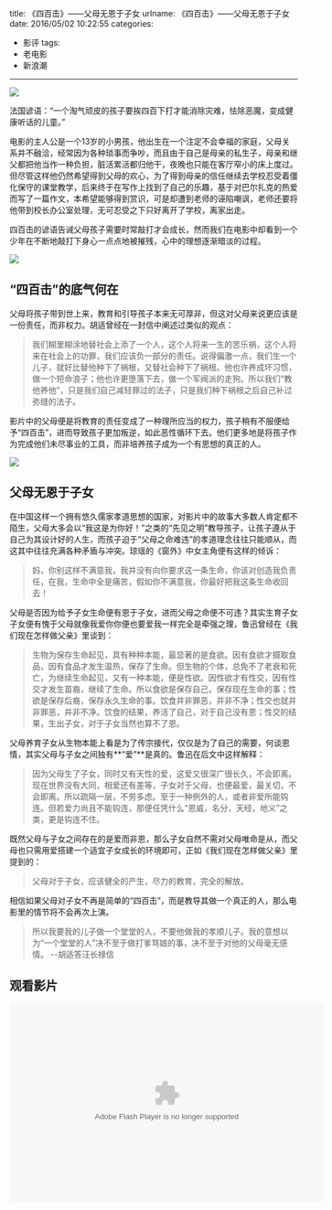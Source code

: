 title: 《四百击》——父母无恩于子女
urlname: 《四百击》——父母无恩于子女
date: 2016/05/02 10:22:55
categories:
- 影评
tags:
- 老电影
- 新浪潮

---
![](https://image.covertness.cn/sibaiji_p2191743027.jpg)

法国谚语：“一个淘气顽皮的孩子要挨四百下打才能消除灾难，怯除恶魔，变成健康听话的儿童。”
<!-- more -->

电影的主人公是一个13岁的小男孩，他出生在一个注定不会幸福的家庭，父母关系并不融洽，经常因为各种琐事而争吵，而且由于自己是母亲的私生子，母亲和继父都把他当作一种负担，脏活累活都归他干，夜晚也只能在客厅窄小的床上度过。但尽管这样他仍然希望得到父母的欢心，为了得到母亲的信任继续去学校忍受着僵化保守的课堂教学，后来终于在写作上找到了自己的乐趣，基于对巴尔扎克的热爱而写了一篇作文，本希望能够得到赏识，可是却遭到老师的诬陷嘲讽，老师还要将他带到校长办公室处理，无可忍受之下只好离开了学校，离家出走。

四百击的谚语告诫父母孩子需要时常敲打才会成长，然而我们在电影中却看到一个少年在不断地敲打下身心一点点地被摧残，心中的理想逐渐暗淡的过程。

![](https://image.covertness.cn/sibaiji_p1104055359.jpg)

## “四百击”的底气何在
父母将孩子带到世上来，教育和引导孩子本来无可厚非，但这对父母来说更应该是一份责任，而非权力。胡适曾经在一封信中阐述过类似的观点：
> 我们糊里糊涂地替社会上添了一个人，这个人将来一生的苦乐祸，这个人将来在社会上的功罪，我们应该负一部分的责任。说得偏激一点，我们生一个儿子，就好比替他种下了祸根，又替社会种下了祸根。他也许养成坏习惯，做一个短命浪子；他也许更堕落下去，做一个军阀派的走狗。所以我们“教他养他”，只是我们自己减轻罪过的法子，只是我们种下祸根之后自己补过弥缝的法子。

影片中的父母便是将教育的责任变成了一种理所应当的权力，孩子稍有不服便给予“四百击”，进而导致孩子更加叛逆，如此恶性循环下去。他们更多地是将孩子作为完成他们未尽事业的工具，而非培养孩子成为一个有思想的真正的人。

![](https://image.covertness.cn/sibaiji_p1104076723.jpg)

## 父母无恩于子女
在中国这样一个拥有悠久儒家孝道思想的国家，对影片中的故事大多数人肯定都不陌生，父母大多会以“我这是为你好！”之类的“先见之明”教导孩子，让孩子遵从于自己为其设计好的人生，而孩子迫于“父母之命难违”的孝道理念往往只能顺从，而这其中往往充满各种矛盾与冲突。琼瑶的《窗外》中女主角便有这样的倾诉：
> 妈，你别这样不满意我，我并没有向你要求这一条生命，你该对创造我负责任，在我，生命中全是痛苦，假如你不满意我，你最好把我这条生命收回去！

父母是否因为给予子女生命便有恩于子女，进而父母之命便不可违？其实生育子女子女便有愧于父母就像我爱你你便也要爱我一样完全是牵强之理，鲁迅曾经在《我们现在怎样做父亲》里谈到：
> 生物为保存生命起见，具有种种本能，最显著的是食欲。因有食欲才摄取食品，因有食品才发生温热，保存了生命。但生物的个体，总免不了老衰和死亡，为继续生命起见，又有一种本能，便是性欲。因性欲才有性交，因有性交才发生苗裔，继续了生命。所以食欲是保存自己，保存现在生命的事；性欲是保存后裔，保存永久生命的事。饮食并非罪恶，并非不净；性交也就并非罪恶，并非不净。饮食的结果，养活了自己，对于自己没有恩；性交的结果，生出子女，对于子女当然也算不了恩。

父母养育子女从生物本能上看是为了传宗接代，仅仅是为了自己的需要，何谈恩情，其实父母与子女之间独有**“爱”**是真的。鲁迅在后文中这样解释：
> 因为父母生了子女，同时又有天性的爱，这爱又很深广很长久，不会即离。现在世界没有大同，相爱还有差等，子女对于父母，也便最爱，最关切，不会即离。所以疏隔一层，不劳多虑。至于一种例外的人，或者非爱所能钩连。但若爱力尚且不能钩连，那便任凭什么“恩威，名分，天经，地义”之类，更是钩连不住。

既然父母与子女之间存在的是爱而非恩，那么子女自然不需对父母唯命是从，而父母也只需用爱搭建一个适宜子女成长的环境即可，正如《我们现在怎样做父亲》里提到的：
> 父母对于子女，应该健全的产生，尽力的教育，完全的解放。

相信如果父母对子女不再是简单的“四百击”，而是教导其做一个真正的人，那么电影里的情节将不会再次上演。
> 所以我要我的儿子做一个堂堂的人，不要他做我的孝顺儿子。我的意想以为“一个堂堂的人”决不至于做打爹骂娘的事，决不至于对他的父母毫无感情。 --胡适答汪长禄信

## 观看影片
<embed height="348" width="550" class="player" allowFullScreenInteractive="true" pluginspage="http://www.adobe.com/shockwave/download/download.cgi?P1_Prod_Version=ShockwaveFlash" AllowScriptAccess="always" rel="noreferrer" flashvars="vid=3478684&ref=http://www.acfun.tv/v/ac2708646" src="http://cdn.aixifan.com/player/ACFlashPlayer.out.swf?vid=3478684&ref=http://www.acfun.tv/v/ac2708646" type="application/x-shockwave-flash" allowfullscreen="true" quality="high" wmode="window"></embed>
